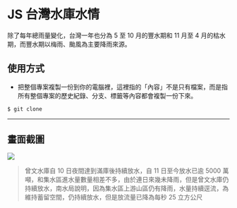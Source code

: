 # JS 台灣水庫水情

除了每年總雨量變化，台灣一年也分為 5 至 10 月的豐水期和 11 月至 4 月的枯水期，而豐水期以梅雨、颱風為主要降雨來源。

## 使用方式
- 把整個專案複製一份到你的電腦裡，這裡指的「內容」不是只有檔案，而是指所有整個專案的歷史紀錄、分支、標籤等內容都會複製一份下來。
```sh
$ git clone
```

----

## 畫面截圖
![](https://i.imgur.com/amfFJ4g.png)
> 曾文水庫自 10 日夜間達到滿庫後持續放水，自 11 日至今放水已逾 5000 萬噸，和集水區進水量數量相差不多，由於連日來幾未降雨，但是曾文水庫仍持續放水，南水局說明，因為集水區上游山區仍有降雨，水量持續逕流，為維持蓄留空間，仍持續放水，但是放流量已降為每秒 25 立方公尺
